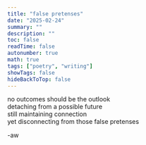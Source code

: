 ```yaml
---
title: "false pretenses"
date: "2025-02-24"
summary: ""
description: ""
toc: false
readTime: false
autonumber: true
math: true
tags: ["poetry", "writing"]
showTags: false
hideBackToTop: false
---
```


no outcomes should be the outlook  
detaching from a possible future  
still maintaining connection  
yet disconnecting from those false pretenses 


-aw